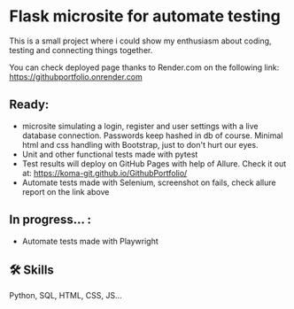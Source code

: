 
# Flask microsite for automate testing

This is a small project where i could show my enthusiasm about coding, testing and connecting things together.

You can check deployed page thanks to Render.com on the following link:
https://githubportfolio.onrender.com

## Ready:
- microsite simulating a login, register and user settings with a live database connection. Passwords keep hashed in db of course. Minimal html and css handling with Bootstrap, just to don't hurt our eyes.
- Unit and other functional tests made with pytest
- Test results will deploy on GitHub Pages with help of Allure. Check it out at: https://koma-git.github.io/GithubPortfolio/
- Automate tests made with Selenium, screenshot on fails, check allure report on the link above


## In progress... :
- Automate tests made with Playwright


## 🛠 Skills
Python, SQL, HTML, CSS, JS...
